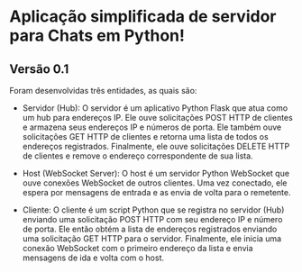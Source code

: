 # Aplicação simplificada de servidor para Chats em Python!

## Versão 0.1

Foram desenvolvidas três entidades, as quais são:

- Servidor (Hub): O servidor é um aplicativo Python Flask que atua como um hub para endereços IP. Ele ouve solicitações POST HTTP de clientes e armazena seus endereços IP e números de porta. Ele também ouve solicitações GET HTTP de clientes e retorna uma lista de todos os endereços registrados. Finalmente, ele ouve solicitações DELETE HTTP de clientes e remove o endereço correspondente de sua lista.

- Host (WebSocket Server): O host é um servidor Python WebSocket que ouve conexões WebSocket de outros clientes. Uma vez conectado, ele espera por mensagens de entrada e as envia de volta para o remetente.

- Cliente: O cliente é um script Python que se registra no servidor (Hub) enviando uma solicitação POST HTTP com seu endereço IP e número de porta. Ele então obtém a lista de endereços registrados enviando uma solicitação GET HTTP para o servidor. Finalmente, ele inicia uma conexão WebSocket com o primeiro endereço da lista e envia mensagens de ida e volta com o host.
